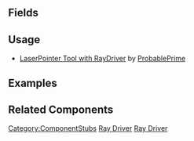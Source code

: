 <languages></languages> <translate>

## Fields

## Usage

-   [LaserPointer Tool with
    RayDriver](https://www.youtube.com/watch?v=uQL-jwI-NFI) by
    [ProbablePrime](User:ProbablePrime "wikilink")

## Examples

## Related Components

</translate>

[Category:ComponentStubs](Category:ComponentStubs "wikilink") [Ray
Driver](Category:Components{{#translation:}} "wikilink") [Ray
Driver](Category:Components:Transform:Drivers{{#translation:}} "wikilink")